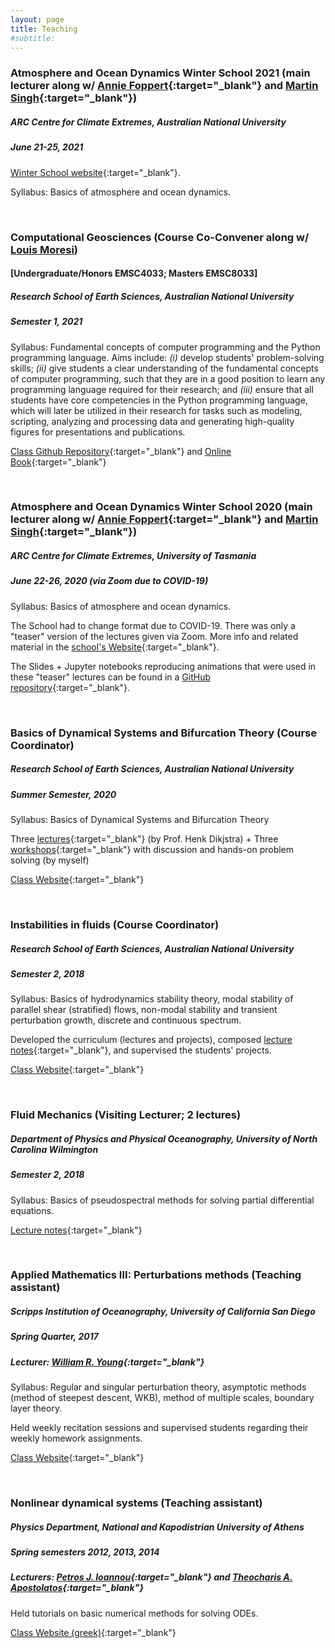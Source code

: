 ```yaml
---
layout: page
title: Teaching
#subtitle:
---
```



### Atmosphere and Ocean Dynamics Winter School 2021 (main lecturer along w/ [Annie Foppert](https://scholar.google.com/citations?user=kZ8lBdoAAAAJ&hl=en){:target="_blank"} and [Martin Singh](http://singh.sci.monash.edu){:target="_blank"})
##### ARC Centre for Climate Extremes, Australian National University
##### June 21-25, 2021

[Winter School website][clexwinterschool2021]{:target="_blank"}.

Syllabus: Basics of atmosphere and ocean dynamics.

<br>

### Computational Geosciences (Course Co-Convener along w/ [Louis Moresi](http://www.moresi.info))
#### [Undergraduate/Honors EMSC4033; Masters EMSC8033]
##### Research School of Earth Sciences, Australian National University
##### Semester 1, 2021

Syllabus: Fundamental concepts of computer programming and the Python programming language. Aims include: *(i)* develop students' problem-solving skills; *(ii)* give students a clear understanding of the fundamental concepts of computer programming, such that they are in a good position to learn any programming language required for their research; and *(iii)* ensure that all students have core competencies in the Python programming language, which will later be utilized in their research for tasks such as modeling, scripting, analyzing and processing data and generating high-quality figures for presentations and publications.

[Class Github Repository][EMSC4033-repo]{:target="_blank"} and [Online Book][EMSC4033-book]{:target="_blank"}

<br>

### Atmosphere and Ocean Dynamics Winter School 2020 (main lecturer along w/ [Annie Foppert](https://scholar.google.com/citations?user=kZ8lBdoAAAAJ&hl=en){:target="_blank"} and [Martin Singh](http://singh.sci.monash.edu){:target="_blank"})
##### ARC Centre for Climate Extremes, University of Tasmania
##### June 22-26, 2020 (via Zoom due to COVID-19)

Syllabus: Basics of atmosphere and ocean dynamics.

The School had to change format due to COVID-19. There was only a "teaser" version
of the lectures given via Zoom. More info and related material in the [school's Website][clexwinterschool2020]{:target="_blank"}.

 The Slides + Jupyter notebooks reproducing animations that were used in these "teaser" lectures can be found in a [GitHub repository][clexwinterschool2020repo]{:target="_blank"}.

<br>

### Basics of Dynamical Systems and Bifurcation Theory (Course Coordinator)
##### Research School of Earth Sciences, Australian National University
##### Summer Semester, 2020

Syllabus: Basics of Dynamical Systems and Bifurcation Theory

Three [lectures][DSlectures]{:target="_blank"} (by Prof. Henk Dikjstra) + Three [workshops][DSworkshops]{:target="_blank"} with discussion and hands-on problem solving (by myself)

[Class Website][dynamicaslsystems-anu]{:target="_blank"}


<br>

### Instabilities in fluids (Course Coordinator)
##### Research School of Earth Sciences, Australian National University
##### Semester 2, 2018

Syllabus: Basics of hydrodynamics stability theory, modal stability of parallel shear (stratified) flows, non-modal stability and transient perturbation growth, discrete and continuous spectrum.

Developed the curriculum (lectures and projects), composed [lecture notes][instabilities-anu-notes]{:target="_blank"}, and supervised the students' projects.

[Class Website][instabilities-anu]{:target="_blank"}

<br>

### Fluid Mechanics (Visiting Lecturer; 2 lectures)
##### Department of Physics and Physical Oceanography, University of North Carolina Wilmington
##### Semester 2, 2018

Syllabus: Basics of pseudospectral methods for solving partial differential equations.

[Lecture notes][pseudospectral-uncw]{:target="_blank"}

<br>

### Applied Mathematics III: Perturbations methods (Teaching assistant)
##### Scripps Institution of Oceanography, University of California San Diego
##### Spring Quarter, 2017
##### Lecturer: [William R. Young][wryoung]{:target="_blank"}

Syllabus: Regular and singular perturbation theory, asymptotic methods (method of steepest descent, WKB), method of multiple scales, boundary layer theory.

Held weekly recitation sessions and supervised students regarding their weekly homework assignments.

[Class Website][appliedmath3-sio]{:target="_blank"}

<br>

### Nonlinear dynamical systems (Teaching assistant)
##### Physics Department, National and Kapodistrian University of Athens
##### Spring semesters 2012, 2013, 2014
##### Lecturers: [Petros J. Ioannou][pji]{:target="_blank"} and [Theocharis A. Apostolatos][thapostol]{:target="_blank"}

Held tutorials on basic numerical methods for solving ODEs.

[Class Website (greek)][nonlin-nkua]{:target="_blank"}



[clexwinterschool2020]: https://test2.ntechhosting.com/clex-virtual-winter-school-2020/
[clexwinterschool2021]: https://test2.ntechhosting.com/winter-school-2021-atmosphere-and-ocean-dynamics/
[clexwinterschool2020repo]: https://github.com/navidcy/CLExWinterSchool2020
[dynamicaslsystems-anu]: https://github.com/ClimateFluidPhysics-ANU/DynamicalSystems-BifurcationTheory
[DSlectures]: https://github.com/ClimateFluidPhysics-ANU/DynamicalSystems-BifurcationTheory/tree/master/lectures
[DSworkshops]: https://github.com/ClimateFluidPhysics-ANU/DynamicalSystems-BifurcationTheory/tree/master/workshops
[instabilities-anu]: https://github.com/navidcy/Instabilities-in-Fluids
[instabilities-anu-notes]: http://nbviewer.jupyter.org/github/navidcy/Instabilities-in-Fluids/tree/master/lectures/
[EMSC4033-book]: https://anu-rses-education.github.io/EMSC-4033/FrontPage.html
[EMSC4033-repo]: https://github.com/ANU-RSES-Education/EMSC-4033
[pseudospectral-uncw]: https://github.com/navidcy/PseudospectralTutorial/tree/master/UNCW2018
[appliedmath3-sio]: http://pordlabs.ucsd.edu/wryoung/SIO203C_Old.html
[nonlin-nkua]: http://users.uoa.gr/~pjioannou/nonlin/
[wryoung]: http://pordlabs.ucsd.edu/wryoung/
[pji]: http://users.uoa.gr/~pjioannou/
[thapostol]: http://users.uoa.gr/~thapostol/
